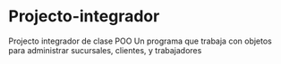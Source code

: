 # Projecto-integrador
Projecto integrador de clase POO 
Un programa que trabaja con objetos para administrar sucursales, clientes, y trabajadores
